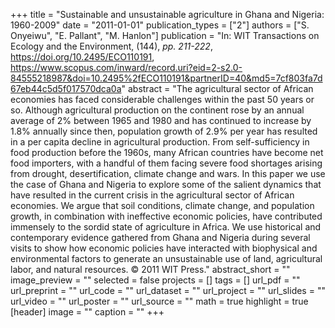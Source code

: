 +++
title = "Sustainable and unsustainable agriculture in Ghana and Nigeria: 1960-2009"
date = "2011-01-01"
publication_types = ["2"]
authors = ["S. Onyeiwu", "E. Pallant", "M. Hanlon"]
publication = "In: WIT Transactions on Ecology and the Environment, (144), _pp. 211-222_, https://doi.org/10.2495/ECO110191, https://www.scopus.com/inward/record.uri?eid=2-s2.0-84555218987&doi=10.2495%2fECO110191&partnerID=40&md5=7cf803fa7d67eb44c5d5f017570dca0a"
abstract = "The agricultural sector of African economies has faced considerable challenges within the past 50 years or so. Although agricultural production on the continent rose by an annual average of 2% between 1965 and 1980 and has continued to increase by 1.8% annually since then, population growth of 2.9% per year has resulted in a per capita decline in agricultural production. From self-sufficiency in food production before the 1960s, many African countries have become net food importers, with a handful of them facing severe food shortages arising from drought, desertification, climate change and wars. In this paper we use the case of Ghana and Nigeria to explore some of the salient dynamics that have resulted in the current crisis in the agricultural sector of African economies. We argue that soil conditions, climate change, and population growth, in combination with ineffective economic policies, have contributed immensely to the sordid state of agriculture in Africa. We use historical and contemporary evidence gathered from Ghana and Nigeria during several visits to show how economic policies have interacted with biophysical and environmental factors to generate an unsustainable use of land, agricultural labor, and natural resources. © 2011 WIT Press."
abstract_short = ""
image_preview = ""
selected = false
projects = []
tags = []
url_pdf = ""
url_preprint = ""
url_code = ""
url_dataset = ""
url_project = ""
url_slides = ""
url_video = ""
url_poster = ""
url_source = ""
math = true
highlight = true
[header]
image = ""
caption = ""
+++
